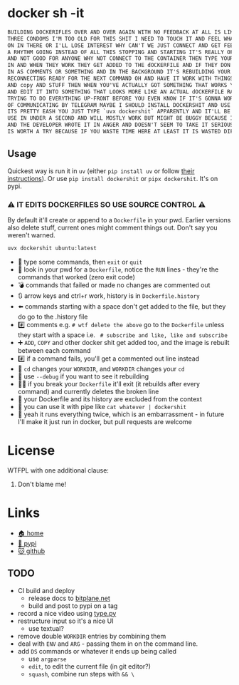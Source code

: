 # docker sh -it

```txt
BUILDING DOCKERIFLES OVER AND OVER AGAIN WITH NO FEEDBACK AT ALL IS LIKE WEARING
THREE CONDOMS I'M TOO OLD FOR THIS SHIT I NEED TO TOUCH IT AND FEEL WHAT'S GOING
ON IN THERE OR I'LL LOSE INTEREST WHY CAN'T WE JUST CONNECT AND GET FEEDBACK AND
A RHYTHM GOING INSTEAD OF ALL THIS STOPPING AND STARTING IT'S REALLY OFF-PUTTING
AND NOT GOOD FOR ANYONE WHY NOT CONNECT TO THE CONTAINER THEN TYPE YOUR COMMANDS
IN AND WHEN THEY WORK THEY GET ADDED TO THE dOCKERFILE AND IF THEY DON'T THEY GO
IN AS COMMENTS OR SOMETHING AND IN THE BACKGROUND IT'S REBUILDING YOUR IMAGE AND
RECONNECTING READY FOR THE NEXT COMMAND OH AND HAVE IT WORK WITH THINGS LIKE add
AND copy AND STUFF THEN WHEN YOU'VE ACTUALLY GOT SOMETHING THAT WORKS YOU CAN GO
AND EDIT IT INTO SOMETHING THAT LOOKS MORE LIKE AN ACTUAL dOCKERFILE RATHER THAN
TRYING TO DO EVERYTHING UP-FRONT BEFORE YOU EVEN KNOW IF IT'S GONNA WORK INSTEAD
OF COMMUNICATING BY TELEGRAM MAYBE I SHOULD INSTALL DOCKERSHIT AND USE THAT YEAH
ITS PRETTY EASH YOU JUST TYPE `uvx dockershit` APPARENTLY AND IT'LL BE READY FOR
USE IN UNDER A SECOND AND WILL MOSTLY WORK BUT MIGHT BE BUGGY BECAUSE ITS NEWISH
AND THE DEVELOPER WROTE IT IN ANGER AND DOESN'T SEEM TO TAKE IT SERIOUSLY BUT IT
IS WORTH A TRY BECAUSE IF YOU WASTE TIME HERE AT LEAST IT IS WASTED DIFFERENTLY.
```

## Usage

Quickest way is run it in `uv` (either `pip install uv` or follow
[their instructions](https://github.com/astral-sh/uv)). Or use
`pip install dockershit` or `pipx dockershit`. It's on pypi.

### ⚠️ IT EDITS DOCKERFILES SO USE SOURCE CONTROL ⚠️

By default it'll create or append to a `Dockerfile` in your pwd. Earlier
versions also delete stuff, current ones might comment things out. Don't say
you weren't warned.

```bash
uvx dockershit ubuntu:latest
```

* 🔢 type some commands, then `exit` or `quit`
* 👀 look in your pwd for a `Dockerfile`, notice the `RUN` lines - they're the
  commands that worked (zero exit code)
* 💣 commands that failed or made no changes are commented out
* 🔃 arrow keys and ctrl+r work, history is in `Dockerfile.history`
* ⬅️ commands starting with a space don't get added to the file, but they do go to
  the .history file
* #️⃣ comments e.g. `# wtf delete the above` go to the `Dockerfile` unless they
  start with a space i.e. ` # subscribe and like, like and subscribe`
* ➕ `ADD`, `COPY` and other docker shit get added too, and the image is rebuilt
  between each command
* #️⃣ if a command fails, you'll get a commented out line instead
* 🚶 `cd` changes your `WORKDIR`, and `WORKDIR` changes your `cd`
* 🐛 use `--debug` if you want to see it rebuilding
* ⛓️‍💥 if you break your `Dockerfile` it'll exit (it rebuilds after every command)
  and currently deletes the broken line
* 🚫 your Dockerfile and its history are excluded from the context
* 🪈 you can use it with pipe like `cat whatever | dockershit`
* 💩 yeah it runs everything twice, which is an embarrassment - in future I'll make
  it just run in docker, but pull requests are welcome

# License

WTFPL with one additional clause:

1. Don't blame me!

# Links

* [🏠 home](https://bitpane.net/dev/python/dockershit)
* [🐍 pypi](https://pypi.org/project/dockershit)
* [🐱 github](https://github.com/bitplane/dockershit)

## TODO

* CI build and deploy
  * release docs to [bitplane.net](https://bitplane.net/dev/python/)
  * build and post to pypi on a tag
* record a nice video using [type.py](https://github.com/bitplane/asciinema-fx)
* restructure input so it's a nice UI
  * use textual?
* remove double `WORKDIR` entries by combining them
* deal with `ENV` and `ARG` - passing them in on the command line.
* add `DS` commands or whatever it ends up being called
  * use `argparse`
  * `edit`, to edit the current file (in git editor?)
  * `squash`, combine run steps with `&& \`
